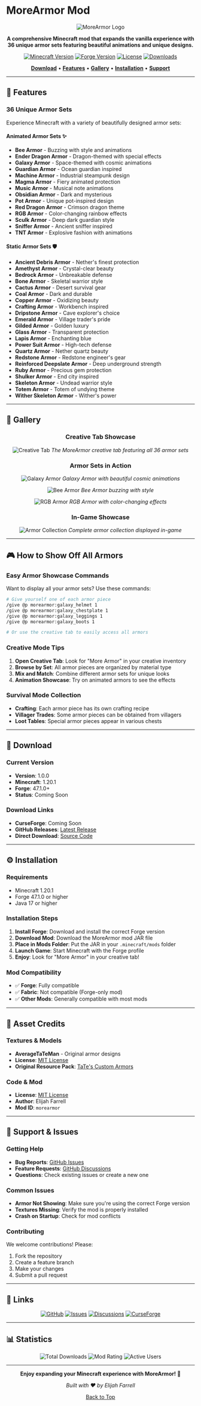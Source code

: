 # MoreArmor Mod

<div align="center">

![MoreArmor Logo](docs/images/morearmor_logo.png)

**A comprehensive Minecraft mod that expands the vanilla experience with 36 unique armor sets featuring beautiful animations and unique designs.**

[![Minecraft Version](https://img.shields.io/badge/Minecraft-1.20.1-blue.svg)](https://www.minecraft.net/)
[![Forge Version](https://img.shields.io/badge/Forge-47.1.0+-orange.svg)](https://files.minecraftforge.net/)
[![License](https://img.shields.io/badge/License-MIT-green.svg)](LICENSE)
[![Downloads](https://img.shields.io/badge/Downloads-Coming%20Soon-lightgrey.svg)](https://www.curseforge.com/)

[**Download**](#download) • [**Features**](#features) • [**Gallery**](#gallery) • [**Installation**](#installation) • [**Support**](#support)

</div>

---

## 🎯 Features

### **36 Unique Armor Sets**
Experience Minecraft with a variety of beautifully designed armor sets:

#### **Animated Armor Sets** ✨
- **Bee Armor** - Buzzing with style and animations
- **Ender Dragon Armor** - Dragon-themed with special effects
- **Galaxy Armor** - Space-themed with cosmic animations
- **Guardian Armor** - Ocean guardian inspired
- **Machine Armor** - Industrial steampunk design
- **Magma Armor** - Fiery animated protection
- **Music Armor** - Musical note animations
- **Obsidian Armor** - Dark and mysterious
- **Pot Armor** - Unique pot-inspired design
- **Red Dragon Armor** - Crimson dragon theme
- **RGB Armor** - Color-changing rainbow effects
- **Sculk Armor** - Deep dark guardian style
- **Sniffer Armor** - Ancient sniffer inspired
- **TNT Armor** - Explosive fashion with animations

#### **Static Armor Sets** 🛡️
- **Ancient Debris Armor** - Nether's finest protection
- **Amethyst Armor** - Crystal-clear beauty
- **Bedrock Armor** - Unbreakable defense
- **Bone Armor** - Skeletal warrior style
- **Cactus Armor** - Desert survival gear
- **Coal Armor** - Dark and durable
- **Copper Armor** - Oxidizing beauty
- **Crafting Armor** - Workbench inspired
- **Dripstone Armor** - Cave explorer's choice
- **Emerald Armor** - Village trader's pride
- **Gilded Armor** - Golden luxury
- **Glass Armor** - Transparent protection
- **Lapis Armor** - Enchanting blue
- **Power Suit Armor** - High-tech defense
- **Quartz Armor** - Nether quartz beauty
- **Redstone Armor** - Redstone engineer's gear
- **Reinforced Deepslate Armor** - Deep underground strength
- **Ruby Armor** - Precious gem protection
- **Shulker Armor** - End city inspired
- **Skeleton Armor** - Undead warrior style
- **Totem Armor** - Totem of undying theme
- **Wither Skeleton Armor** - Wither's power

---

## 📸 Gallery

<div align="center">

### **Creative Tab Showcase**
![Creative Tab](docs/images/creative_tab.png)
*The MoreArmor creative tab featuring all 36 armor sets*

### **Armor Sets in Action**
![Galaxy Armor](docs/images/galaxy_armor.png)
*Galaxy Armor with beautiful cosmic animations*

![Bee Armor](docs/images/bee_armor.png)
*Bee Armor buzzing with style*

![RGB Armor](docs/images/rgb_armor.png)
*RGB Armor with color-changing effects*

### **In-Game Showcase**
![Armor Collection](docs/images/armor_collection.png)
*Complete armor collection displayed in-game*

</div>

---

## 🎮 How to Show Off All Armors

### **Easy Armor Showcase Commands**
Want to display all your armor sets? Use these commands:

```bash
# Give yourself one of each armor piece
/give @p morearmor:galaxy_helmet 1
/give @p morearmor:galaxy_chestplate 1
/give @p morearmor:galaxy_leggings 1
/give @p morearmor:galaxy_boots 1

# Or use the creative tab to easily access all armors
```

### **Creative Mode Tips**
1. **Open Creative Tab**: Look for "More Armor" in your creative inventory
2. **Browse by Set**: All armor pieces are organized by material type
3. **Mix and Match**: Combine different armor sets for unique looks
4. **Animation Showcase**: Try on animated armors to see the effects

### **Survival Mode Collection**
- **Crafting**: Each armor piece has its own crafting recipe
- **Villager Trades**: Some armor pieces can be obtained from villagers
- **Loot Tables**: Special armor pieces appear in various chests

---

## 🚀 Download

### **Current Version**
- **Version**: 1.0.0
- **Minecraft**: 1.20.1
- **Forge**: 47.1.0+
- **Status**: Coming Soon

### **Download Links**
- **CurseForge**: Coming Soon
- **GitHub Releases**: [Latest Release](https://github.com/elijah-farrell/morearmor/releases)
- **Direct Download**: [Source Code](https://github.com/elijah-farrell/morearmor)

---

## ⚙️ Installation

### **Requirements**
- Minecraft 1.20.1
- Forge 47.1.0 or higher
- Java 17 or higher

### **Installation Steps**
1. **Install Forge**: Download and install the correct Forge version
2. **Download Mod**: Download the MoreArmor mod JAR file
3. **Place in Mods Folder**: Put the JAR in your `.minecraft/mods` folder
4. **Launch Game**: Start Minecraft with the Forge profile
5. **Enjoy**: Look for "More Armor" in your creative tab!

### **Mod Compatibility**
- ✅ **Forge**: Fully compatible
- ✅ **Fabric**: Not compatible (Forge-only mod)
- ✅ **Other Mods**: Generally compatible with most mods

---

## 🎨 Asset Credits

### **Textures & Models**
- **AverageTaTeMan** - Original armor designs
- **License**: [MIT License](src/main/resources/assets/morearmor/textures/averagetateman/LICENSE)
- **Original Resource Pack**: [TaTe's Custom Armors](https://modrinth.com/resourcepack/tates-custom-armors-and-elytras)

### **Code & Mod**
- **License**: [MIT License](LICENSE)
- **Author**: Elijah Farrell
- **Mod ID**: `morearmor`

---

## 🐛 Support & Issues

### **Getting Help**
- **Bug Reports**: [GitHub Issues](https://github.com/elijah-farrell/morearmor/issues)
- **Feature Requests**: [GitHub Discussions](https://github.com/elijah-farrell/morearmor/discussions)
- **Questions**: Check existing issues or create a new one

### **Common Issues**
- **Armor Not Showing**: Make sure you're using the correct Forge version
- **Textures Missing**: Verify the mod is properly installed
- **Crash on Startup**: Check for mod conflicts

### **Contributing**
We welcome contributions! Please:
1. Fork the repository
2. Create a feature branch
3. Make your changes
4. Submit a pull request

---

## 🔗 Links

<div align="center">

[![GitHub](https://img.shields.io/badge/GitHub-Source%20Code-black?style=for-the-badge&logo=github)](https://github.com/elijah-farrell/morearmor)
[![Issues](https://img.shields.io/badge/GitHub-Issues-red?style=for-the-badge&logo=github)](https://github.com/elijah-farrell/morearmor/issues)
[![Discussions](https://img.shields.io/badge/GitHub-Discussions-blue?style=for-the-badge&logo=github)](https://github.com/elijah-farrell/morearmor/discussions)
[![CurseForge](https://img.shields.io/badge/CurseForge-Download-orange?style=for-the-badge&logo=curseforge)](https://www.curseforge.com/minecraft/mc-mods/morearmor)

</div>

---

## 📊 Statistics

<div align="center">

![Total Downloads](https://img.shields.io/badge/Total%20Downloads-Coming%20Soon-lightgrey)
![Mod Rating](https://img.shields.io/badge/Mod%20Rating-Coming%20Soon-lightgrey)
![Active Users](https://img.shields.io/badge/Active%20Users-Coming%20Soon-lightgrey)

</div>

---

<div align="center">

**Enjoy expanding your Minecraft experience with MoreArmor!** 🎯

*Built with ❤️ by Elijah Farrell*

[Back to Top](#morearmor-mod)

</div>

